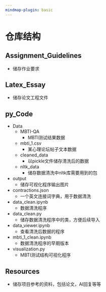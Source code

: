 ```yaml
---
mindmap-plugin: basic
---
```


# 仓库结构

## Assignment_Guidelines
- 储存作业要求

## Latex_Essay
- 储存论文工程文件

## py_Code
- Data
    - MBTI-QA
        - MBTI测试结果数据
    - mbti_1.csv
        - 某心理论坛帖子文本数据
    - cleaned_data
        - 以pickle文件储存清洗后的数据
    - nltk_data
        - 储存数据清洗中nltk库需要用到的包
- output
    - 储存可视化程序输出图片
- contractions.json
    - 一个英文连接词字典，用于数据清洗
- data_clean.ipynb
    - 数据清洗程序
- data_clean.py
    - 储存数据清洗程序中的类，方便后续导入
- data_viewer.ipynb
    - 查看清洗后数据的程序
- mbti_1_clean.ipynb
    - 数据清洗程序的早期版本
- visualization.py
    - MBTI测试结构可视化程序

## Resources
- 储存项目参考的资料，包括论文，AI回复等等